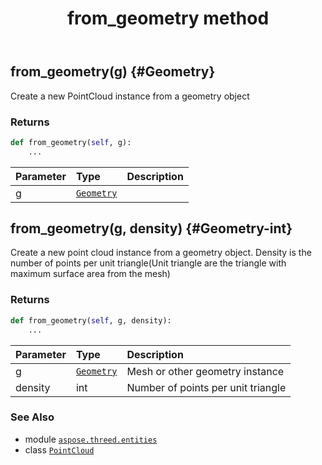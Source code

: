 ﻿---
title: from_geometry method
second_title: Aspose.3D for Python via .NET API References
description: 
type: docs
weight: 60
url: /python-net/aspose.threed.entities/pointcloud/from_geometry/
is_root: false
---

## from_geometry(g) {#Geometry}

Create a new PointCloud instance from a geometry object


### Returns 





```python
def from_geometry(self, g):
    ...
```


| Parameter | Type | Description |
| :- | :- | :- |
| g | [`Geometry`](/3d/python-net/aspose.threed.entities/geometry) |  |


## from_geometry(g, density) {#Geometry-int}

Create a new point cloud instance from a geometry object.
Density is the number of points per unit triangle(Unit triangle are the triangle with maximum surface area from the mesh)


### Returns 





```python
def from_geometry(self, g, density):
    ...
```


| Parameter | Type | Description |
| :- | :- | :- |
| g | [`Geometry`](/3d/python-net/aspose.threed.entities/geometry) | Mesh or other geometry instance |
| density | int | Number of points per unit triangle |



### See Also
* module [`aspose.threed.entities`](../../)
* class [`PointCloud`](/3d/python-net/aspose.threed.entities/pointcloud)
